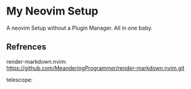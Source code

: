 # My Neovim Setup
A neovim Setup without a Plugin Manager. All in one baby.

## Refrences
render-markdown.nvim: https://github.com/MeanderingProgrammer/render-markdown.nvim.git

telescope: 
